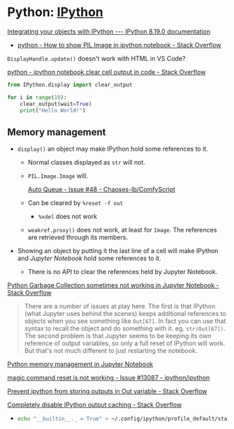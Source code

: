 # Python: [IPython](https://github.com/ipython/ipython)
[Integrating your objects with IPython --- IPython 8.19.0 documentation](https://ipython.readthedocs.io/en/stable/config/integrating.html)
- [python - How to show PIL Image in ipython notebook - Stack Overflow](https://stackoverflow.com/questions/26649716/how-to-show-pil-image-in-ipython-notebook)

`DisplayHandle.update()` doesn't work with HTML in VS Code?

[python - ipython notebook clear cell output in code - Stack Overflow](https://stackoverflow.com/questions/24816237/ipython-notebook-clear-cell-output-in-code)
```python
from IPython.display import clear_output

for i in range(10):
    clear_output(wait=True)
    print("Hello World!")
```

## Memory management
- `display()` an object may make IPython hold some references to it.
  - Normal classes displayed as `str` will not.
  - `PIL.Image.Image` will.

    [Auto Queue - Issue #48 - Chaoses-Ib/ComfyScript](https://github.com/Chaoses-Ib/ComfyScript/issues/48)
  - Can be cleared by `%reset -f out`
    - `%xdel` does not work
  - `weakref.proxy()` does not work, at least for `Image`. The references are retrieved through its members.

- Showing an object by putting it the last line of a cell will make IPython and *Jupyter Notebook* hold some references to it.
  - There is no API to clear the references held by Jupyter Notebook.

[Python Garbage Collection sometimes not working in Jupyter Notebook - Stack Overflow](https://stackoverflow.com/questions/49515085/python-garbage-collection-sometimes-not-working-in-jupyter-notebook)
> There are a number of issues at play here. The first is that IPython (what Jupyter uses behind the scenes) keeps additional references to objects when you see something like `Out[67]`. In fact you can use that syntax to recall the object and do something with it. eg. `str(Out[67])`. The second problem is that Jupyter seems to be keeping its own reference of output variables, so only a full reset of IPython will work. But that's not much different to just restarting the notebook.

[Python memory management in Jupyter Notebook](https://mikulskibartosz.name/python-memory-management-in-jupyter-notebook)

[magic command reset is not working - Issue #13087 - ipython/ipython](https://github.com/ipython/ipython/issues/13087)

[Prevent ipython from storing outputs in Out variable - Stack Overflow](https://stackoverflow.com/questions/37808904/prevent-ipython-from-storing-outputs-in-out-variable)

[Completely disable IPython output caching - Stack Overflow](https://stackoverflow.com/questions/20814887/completely-disable-ipython-output-caching)
- ```sh
  echo "__builtin__._ = True" > ~/.config/ipython/profile_default/startup/00-disable-history.py
  ```